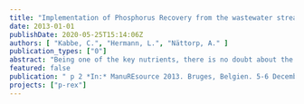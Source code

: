 ```yaml
---
title: "Implementation of Phosphorus Recovery from the wastewater stream – The European FP7 project P-REX"
date: 2013-01-01
publishDate: 2020-05-25T15:14:06Z
authors: [ "Kabbe, C.", "Hermann, L.", "Nättorp, A." ]
publication_types: ["0"]
abstract: "Being one of the key nutrients, there is no doubt about the importance of phosphorus for all life on Earth. This element is even considered “life’s bottleneck”, as Isaac Asimov, one of the brilliant minds of the last century already stated in 1959 in his essay of the same title. Its importance as plant nutrient is emphasized by the huge amount of about one million metric tons of mineral phosphorus annually imported into Europe to sustain good harvests. Since phosphorus is a limited fossil element and given the strong dependency of Europe on phosphorus imports, its extensive recovery from “secondary deposits” is of paramount importance and follows the principles of the European Roadmap for Resource Efficiency. No matter, if there would be a phosphorus peak in the future or even physical scarcity, pure reason alone should force us to secure this vital resource not only for ourselves but also for future generations. Scarcity itself is not a problem of the future, but an actual thread to many people’s life whose cannot effort fertilizers to grow enough food for themselves. They know the essential or real demand of phosphorus humans need to survive, whereas in Europe we can afford luxury uptake. The availability of phosphorus is dramatically dependent on economical drivers. Looking at the current supply-chain efficiency of phosphorus, only about 20% of mined phosphate rock is finally consumed in form of food (Schröder et al. 2010). Most of the precious element is lost on its way from mine to fork. However, phosphorus does not disappear and can, unlike oil, be recycled once used. In developed countries with proper sanitation and wastewater treatment, the wastewater stream represents a relevant phosphorus reserve. In Germany, more than 50% of the annually imported mineral phosphorus destined to be used as fertilizer (about 120,000 metric tons) could be substituted by recovered phosphorus from the wastewater stream if it were recycled completely. Various technologies have been developed in recent years to tap into this secondary resource. They might also be applicable for other material flows like manure and digestate. The traditional application of sewage sludge in agriculture was the dominating recycling path in the past, but is increasingly refused due to concerns about pollutants being harmful for the environment and public health. Technological alternatives are about to contribute to close the phosphorus cycle again (Kabbe 2013). Although some of these techniques are already feasible, they still need to be implemented onto the market. Three waste material flows, sewage sludge, manure and digestate are all alternatives to industrial fertilizers and compete for the same limited land area. Thus, only solutions that safeguard human health and the environment are viable resulting in a driver for wide-spread application of innovative alternatives when direct valorization on arable land falls short. For successful market implementation, new technologies and their resulting products need to be proven capable and feasible. Within the European project P-REX, novel and available technical solutions for phosphorus recovery and recycling will be demonstrated in full-scale. Their performance and feasibility will be systematically assessed and validated, as well as the quality of obtained recycling products with focus on plant-availability and eco-toxicity. Environmental impacts (LCA) and costs (LCC) will be calculated based on these data. Together with the analysis of the legal framework and existing market barriers and market potentials for novel recycling technologies and their products, strategies and recommendations will be developed for efficient and wide-spread implementation of phosphorus recovery with regards to specific regional conditions. A first overview of legal, societal and market aspects has been elaborated within the first project year and was discussed in the stakeholder workshop “Recycled Phosphorus Fertilizer- Market Chances and Requirements” in Podebrady (CZ) in September 2013. The finalized report (A. Nättorp et al, 2013) is available for download at the project’s website: www.p-rex.eu. Stakeholder workshops in different European regions will be organized in 2014 to ensure the involvement of all relevant stakeholder perspectives and regional conditions and needs. Especially the end-user perspectives (plant operators, fertilizer industry, crop farmers) need to be considered more in the overall discussion in the future. P-REX is aiming to increase the European phosphorus recycling rate from municipal wastewater by closing gaps between science, policy and practice, as it was a key message of the First European Sustainable Phosphorus Conference in March 2013: waste less, recycle more and cooperate smart (www.phosphorusplatform.eu). Besides wastewater and sewage sludge, manure and digestate bear substantial quantities of phosphorus for recovery and possible synergies just wait to be applied."
featured: false
publication: " p 2 *In:* ManuREsource 2013. Bruges, Belgien. 5-6 December 2013"
projects: ["p-rex"]
---
```


